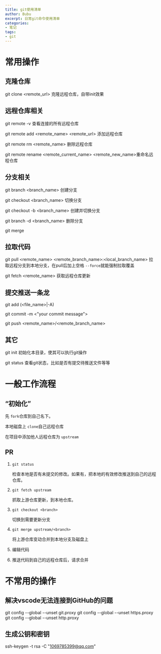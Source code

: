 ```yaml
---
title: git使用清单
author: Bubu
excerpt: 日常git命令使用清单
categories: 
- 笔记
tags:  
- git
---
```

# 常用操作

## 克隆仓库

git clone <remote_url>											克隆远程仓库，自带init效果

## 远程仓库相关

git remote -v																查看连接的所有远程仓库

git remote add <remote_name> <remote_url>	添加远程仓库

git remote rm <remote_name>								删除远程仓库

git remote rename <remote_current_name> <remote_new_name>重命名远程仓库

## 分支相关

git branch <branch_name>	创建分支

git checkout <branch_name>	切换分支

git checkout  -b <branch_name>	创建并切换分支

git branch -d <branch_name> 删除分支

git merge

## 拉取代码

git pull <remote_name>  <remote_branch_name>:<local_branch_name>	拉取远程分支到本地分支，在pull后加上空格 `--force`就能强制拉取覆盖

git fetch <remote_name> 获取远程仓库更新

## 提交推送一条龙

git add (<file_name>|-A)

git commit -m <"your commit message">

git push <remote_name>/<remote_branch_name>

## 其它

git init					初始化本目录，使其可以执行git操作

git status				查看git状态，比如是否有提交待推送文件等等

# 一般工作流程

## “初始化”

先 `fork`仓库到自己名下。

本地磁盘上 `clone`自己远程仓库

在项目中添加他人远程仓库为 `upstream`

## PR

1. `git status`

   检查本地是否有未提交的修改。如果有，把本地的有效修改推送到自己的远程仓库。
2. `git fetch upstream`

   抓取上游仓库更新，到本地仓库。
3. `git checkout <branch>`

   切换到需要更新分支
4. `git merge upstream/<branch>`

   将上游仓库变动合并到本地分支及磁盘上
5. 编辑代码
6. 推送代码到自己的远程仓库后，请求合并

# 不常用的操作

## 解决vscode无法连接到GitHub的问题

git config --global --unset git.proxy
git config --global --unset https.proxy
git config --global --unset http.proxy

## 生成公钥和密钥

ssh-keygen -t rsa -C "1069785399@qq.com"
